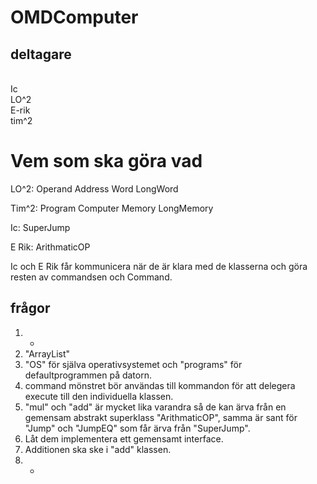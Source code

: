 OMDComputer
===========
deltagare
-----
<br/> Ic
<br/> LO^2
<br/> E-rik
<br/> tim^2

Vem som ska göra vad
===================
LO^2:
Operand
Address
Word
LongWord

Tim^2:
Program
Computer
Memory
LongMemory

Ic:
SuperJump

E Rik:
ArithmaticOP

Ic och E Rik får kommunicera när de är klara med de klasserna och göra resten av commandsen och Command.


frågor
------
1. -
2. "ArrayList"
3. "OS" för själva operativsystemet och "programs" för defaultprogrammen på datorn.
4. command mönstret bör användas till kommandon för att delegera execute till den individuella klassen.
5. "mul" och "add" är mycket lika varandra så de kan ärva från en gemensam abstrakt superklass "ArithmaticOP", samma är sant för "Jump" och "JumpEQ" som får ärva från "SuperJump".
6. Låt dem implementera ett gemensamt interface.
7. Additionen ska ske i "add" klassen.
8. -
